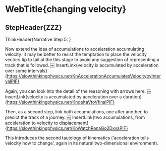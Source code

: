 # WebTitle{changing velocity}

## StepHeader{ZZZ}

ThinkHeader{Narrative Step 5: }

Now extend the idea of accumulations to acceleration accumulating velocity: it may be better to resist the temptation to place the velocity vectors tip to tail at the this stage to avoid any suggestion of representing a track that is followed.
￼
InsertLink{velocity is accumulated by acceleration over some intervals}{https://slowthinkingphysics.net/KnAccelerationAccumulatesVelocitybyIntervalPIF}

Again, you can look into the detail of the reasoning with arrows here.
￼
InsertLink{velocity is accumulated by acceleration over a duration}{https://slowthinkingphysics.net/KndeltaVtoVfinalPIF}

Then, as a second step, link both accumulations, one after another, to predict the track of a journey.
￼
InsertLink{two accumulations, from acceleration to velocity to displacement}{https://slowthinkingphysics.net/KnWatchRanaGo2DxvaPIF}

This introduces the second tautology of kinematics ('acceleration tells velocity how to change', again in its natural two-dimensional environment).
